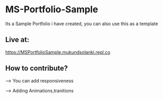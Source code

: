 
# MS-Portfolio-Sample

Its a Sample Portfolio i have created, you can also use this as a template
 

## Live at:

https://MSPortfolioSample.mukundsolanki.repl.co

## How to contribute?

--> You can add responsiveness

--> Adding Animations,tranitions
